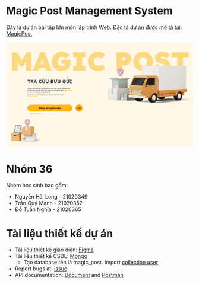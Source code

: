 # Magic Post Management System

Đây là dự án bài tập lớn môn lập trình Web. Đặc tả dự án được mô tả tại: [MagicPost](https://itest.com.vn/lects/webappdev/mockproj/magic-post.htm)

![preview tracking view](./assets//Tracking%201.png)

# Nhóm 36

Nhóm học sinh bao gồm:

- Nguyễn Hải Long - 21020349
- Trần Quý Mạnh - 21020352
- Đỗ Tuấn Nghĩa - 21020365

# Tài liệu thiết kế dự án

- Tài liệu thiết kế giao diện: [Figma](https://www.figma.com/file/nDvTg3liOZLjnZAYmAEqWs/MagicPost?type=design&node-id=0%3A1&mode=design&t=KdAfw7NJhgm1SZ7L-1)
- Tài liệu thiết kế CSDL: [Mongo]()
    - Tạo database tên là magic_post. Import [collection user](./assets//magic_post.users.json)
- Report bugs at: [Issue](https://github.com/ncnuet/magic_post/issues)
- API documentation: [Document](https://documenter.getpostman.com/view/17430943/2s9YXe6j47)
 and [Postman](https://www.postman.com/cloudy-station-852069/workspace/web/collection/17430943-980d996d-ef65-4542-8873-72a3871fa77e?action=share&creator=17430943)